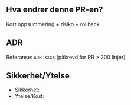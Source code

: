 ## Hva endrer denne PR-en?
Kort oppsummering + risiko + rollback.

## ADR
Referanse: `ADR-XXXX` (påkrevd for PR > 200 linjer)

## Sikkerhet/Ytelse
- Sikkerhet: <notater>
- Ytelse/Kost: <forventning>
